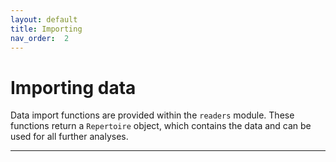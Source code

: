 ```yaml
---
layout: default
title: Importing
nav_order:  2
---
```


# Importing data

Data import functions are provided within the `readers` module. These functions return a `Repertoire` object, which contains the data and can be used for all further analyses.

---